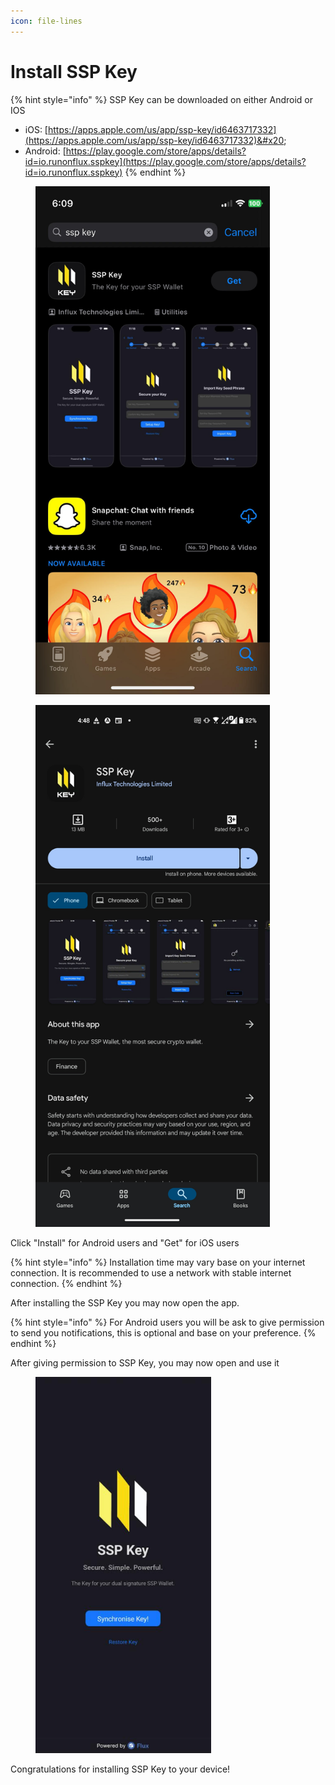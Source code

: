 ```yaml
---
icon: file-lines
---
```


# Install SSP Key

{% hint style="info" %}
SSP Key can be downloaded on either Android or IOS

* iOS: [https://apps.apple.com/us/app/ssp-key/id6463717332](https://apps.apple.com/us/app/ssp-key/id6463717332)&#x20;
* Android: [https://play.google.com/store/apps/details?id=io.runonflux.sspkey](https://play.google.com/store/apps/details?id=io.runonflux.sspkey)
{% endhint %}

<div align="left"><figure><img src="../.gitbook/assets/unnamed.jpg" alt="" width="375"><figcaption></figcaption></figure></div>

<div align="left"><figure><img src="../.gitbook/assets/Screenshot_20250114-164846177.jpg" alt="" width="375"><figcaption></figcaption></figure></div>

Click "Install" for Android users and "Get" for iOS users

{% hint style="info" %}
Installation time may vary base on your internet connection. It is recommended to use a network with stable internet connection.
{% endhint %}

After installing the SSP Key you may now open the app.

{% hint style="info" %}
For Android users you will be ask to give permission to send you notifications, this is optional and base on your preference.
{% endhint %}

After giving permission to SSP Key, you may now open and use it

<div align="left"><figure><img src="../.gitbook/assets/image (138).png" alt="" width="281"><figcaption></figcaption></figure></div>

Congratulations for installing SSP Key to your device!
